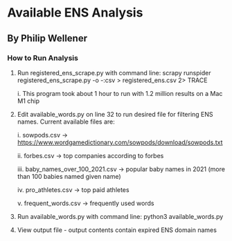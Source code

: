 # Available ENS Analysis
## By Philip Wellener

### How to Run Analysis
1. Run registered_ens_scrape.py with command line: scrapy runspider registered_ens_scrape.py -o -:csv > registered_ens.csv 2> TRACE

      i. This program took about 1 hour to run with 1.2 million results on a Mac M1 chip
  
2. Edit available_words.py on line 32 to run desired file for filtering ENS names. Current available files are:
  
      i. sowpods.csv -> https://www.wordgamedictionary.com/sowpods/download/sowpods.txt
  
      ii. forbes.csv -> top companies according to forbes
  
      iii. baby_names_over_100_2021.csv -> popular baby names in 2021 (more than 100 babies named given name)
  
      iv. pro_athletes.csv -> top paid athletes
  
      v. frequent_words.csv -> frequently used words
    
3. Run available_words.py with command line: python3 available_words.py
4. View output file - output contents contain expired ENS domain names
